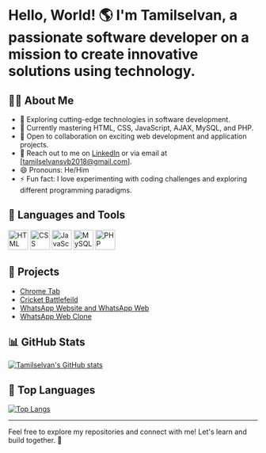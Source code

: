 <!-- Hi there! 👋 -->

# Hello, World! 🌎 I'm Tamilselvan, a passionate software developer on a mission to create innovative solutions using technology.

## 👨‍💻 About Me
- 🚀 Exploring cutting-edge technologies in software development.
- 🌱 Currently mastering HTML, CSS, JavaScript, AJAX, MySQL, and PHP.
- 💼 Open to collaboration on exciting web development and application projects.
- 📧 Reach out to me on [LinkedIn](https://www.linkedin.com/in/tamilselvanpalanivel) or via email at [tamilselvansvb2018@gmail.com].
- 😄 Pronouns: He/Him
- ⚡ Fun fact: I love experimenting with coding challenges and exploring different programming paradigms.

## 🔧 Languages and Tools
<p align="left">
  <img src="https://img.icons8.com/color/48/000000/html-5.png" alt="HTML" width="40" height="40"/>
  <img src="https://img.icons8.com/color/48/000000/css3.png" alt="CSS" width="40" height="40"/>
  <img src="https://img.icons8.com/color/48/000000/javascript.png" alt="JavaScript" width="40" height="40"/>
 <img src="https://img.icons8.com/color/48/000000/mysql.png" alt="MySQL" width="40" height="40"/>
  <img src="https://img.icons8.com/officel/40/000000/php-logo.png" alt="PHP" width="40" height="40"/>
</p>

## 🚀 Projects
- [Chrome Tab](https://tamilselvanpalanivel01.github.io/Chrome-Tab/)
- [Cricket Battlefeild](https://tamilselvanpalanivel01.github.io/Cricket-battlefeild/)
- [WhatsApp Website and WhatsApp Web](https://tamilselvanpalanivel01.github.io/whatsapp-website-and-whatsapp-web/)
- [WhatsApp Web Clone](https://tamilselvanpalanivel01.github.io/WhatsApp-Web-Clone/)

## 📊 GitHub Stats
[![Tamilselvan's GitHub stats](https://github-readme-stats.vercel.app/api?username=Tamilselvanpalanivel01&show_icons=true&theme=radical)](https://github.com/anuraghazra/github-readme-stats)

## 🌟 Top Languages
[![Top Langs](https://github-readme-stats.vercel.app/api/top-langs/?username=Tamilselvanpalanivel01&layout=compact)](https://github.com/anuraghazra/github-readme-stats)



---

Feel free to explore my repositories and connect with me! Let's learn and build together. 🚀

